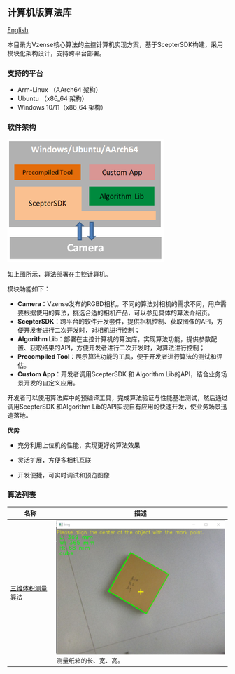 ## 计算机版算法库

[English](README.md)

本目录为Vzense核心算法的主控计算机实现方案，基于ScepterSDK构建，采用模块化架构设计，支持跨平台部署。

### 支持的平台

- Arm-Linux （AArch64 架构）
- Ubuntu （x86_64 架构）
- Windows 10/11（x86_64 架构）

### 软件架构

<img src="assets/architecture.png" alt="architecture" style="zoom:80%;" />

如上图所示，算法部署在主控计算机。

模块功能如下：

- **Camera**：Vzense发布的RGBD相机。不同的算法对相机的需求不同，用户需要根据使用的算法，挑选合适的相机产品，可以参见具体的算法介绍页。
- **ScepterSDK**：跨平台的软件开发套件，提供相机控制、获取图像的API，方便开发者进行二次开发时，对相机进行控制；
- **Algorithm Lib**：部署在主控计算机的算法库，实现算法功能，提供参数配置、获取结果的API，方便开发者进行二次开发时，对算法进行控制；
- **Precompiled Tool**：展示算法功能的工具，便于开发者进行算法的测试和评估。
- **Custom App**：开发者调用ScepterSDK 和 Algorithm Lib的API，结合业务场景开发的自定义应用。

开发者可以使用算法库中的预编译工具，完成算法验证与性能基准测试，然后通过调用ScepterSDK 和Algorithm Lib的API实现自有应用的快速开发，使业务场景迅速落地。

**优势**

- 充分利用上位机的性能，实现更好的算法效果

- 灵活扩展，方便多相机互联

- 开发便捷，可实时调试和预览图像

### 算法列表

| 名称                                              | 描述                                                         |
| ------------------------------------------------- | ------------------------------------------------------------ |
| [三维体积测量算法](VolumeMeasure/Readme.zh-CN.md) | <img src="VolumeMeasure/assets/sample.png" alt="volumeMeasure" style="zoom:60%;" /> <br>测量纸箱的长、宽、高。 |
